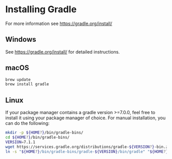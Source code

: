 # Installing Gradle

For more information see https://gradle.org/install/

## Windows

See https://gradle.org/install/ for detailed instructions.

## macOS

```bash
brew update
brew install gradle
```

## Linux

If your package manager contains a gradle version >=7.0.0, feel free to install it using your package manager of choice. For manual installation, you can do the following:

```bash
mkdir -p ${HOME?}/bin/gradle-bins/
cd ${HOME?}/bin/gradle-bins/
VERSION=7.1.1
wget https://services.gradle.org/distributions/gradle-${VERSION?}-bin.zip
ln -s "${HOME?}/bin/gradle-bins/gradle-${VERSION}/bin/gradle" "${HOME?}/bin/gradle"
```
